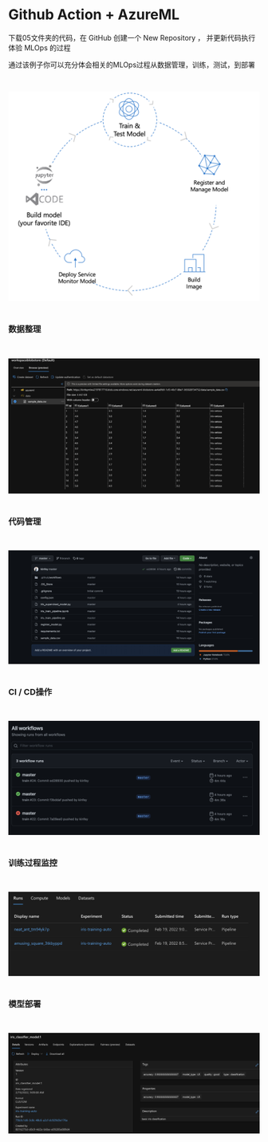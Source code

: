 # **Github Action + AzureML**

下载05文件夹的代码，在 GitHub 创建一个 New Repository ， 并更新代码执行体验 MLOps 的过程

通过该例子你可以充分体会相关的MLOps过程从数据管理，训练，测试，到部署

<br/>


<img src="./img/05/02.png"/><br/><br/>

### **数据整理**


<br/>

<img src="./img/05/03.png"/><br/><br/>


### **代码管理**


<br/>

<img src="./img/05/01.png"/><br/><br/>



### **CI / CD操作**


<br/>

<img src="./img/05/04.png"/><br/><br/>


### **训练过程监控**


<br/>

<img src="./img/05/00.png"/><br/><br/>



### **模型部署**


<br/>

<img src="./img/05/05.png"/><br/><br/>



